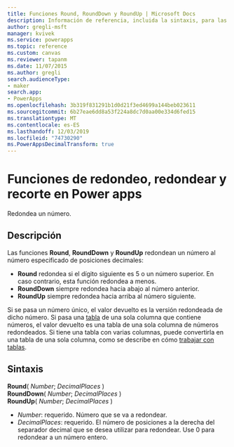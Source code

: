 ```yaml
---
title: Funciones Round, RoundDown y RoundUp | Microsoft Docs
description: Información de referencia, incluida la sintaxis, para las funciones de redondeo, redondear y redondear en Power apps
author: gregli-msft
manager: kvivek
ms.service: powerapps
ms.topic: reference
ms.custom: canvas
ms.reviewer: tapanm
ms.date: 11/07/2015
ms.author: gregli
search.audienceType:
- maker
search.app:
- PowerApps
ms.openlocfilehash: 3b319f831291b1d0d21f3ed4699a144beb023611
ms.sourcegitcommit: 6b27eae6dd8a53f224a8dc7d0aa00e334d6fed15
ms.translationtype: MT
ms.contentlocale: es-ES
ms.lasthandoff: 12/03/2019
ms.locfileid: "74730290"
ms.PowerAppsDecimalTransform: true
---
```

# <a name="round-rounddown-and-roundup-functions-in-power-apps"></a>Funciones de redondeo, redondear y recorte en Power apps
Redondea un número.

## <a name="description"></a>Descripción
Las funciones **Round**, **RoundDown** y **RoundUp** redondean un número al número especificado de posiciones decimales:

* **Round** redondea si el dígito siguiente es 5 o un número superior. En caso contrario, esta función redondea a menos.
* **RoundDown** siempre redondea hacia abajo al número anterior.
* **RoundUp** siempre redondea hacia arriba al número siguiente.

Si se pasa un número único, el valor devuelto es la versión redondeada de dicho número.  Si pasa una [tabla](../working-with-tables.md) de una sola columna que contiene números, el valor devuelto es una tabla de una sola columna de números redondeados. Si tiene una tabla con varias columnas, puede convertirla en una tabla de una sola columna, como se describe en cómo [trabajar con tablas](../working-with-tables.md).

## <a name="syntax"></a>Sintaxis
**Round**( *Number*; *DecimalPlaces* )<br>**RoundDown**( *Number*; *DecimalPlaces* )<br>**RoundUp**( *Number*; *DecimalPlaces* )

* *Number*: requerido. Número que se va a redondear.
* *DecimalPlaces*: requerido.  El número de posiciones a la derecha del separador decimal que se desea utilizar para redondear.  Use 0 para redondear a un número entero.  

